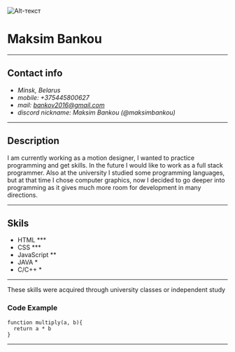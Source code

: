 ![Alt-текст](photo.PNG "My Photo")
# Maksim Bankou
-------
## Contact info
* *Minsk, Belarus*
* *mobile: +375445800627*     
* *mail: bankov2016@gmail.com*     
* *discord nickname: Maksim Bankou (@maksimbankou)*
----

## Description  
I am currently working as a motion designer, I wanted to practice programming and get skills. In the future I would like to work as a full stack programmer. Also at the university I studied some programming languages, but at that time I chose computer graphics, now I decided to go deeper into programming as it gives much more room for development in many directions.

-------

## Skils 
* HTML ***
* CSS ***
* JavaScript \**
* JAVA *
* C/C++ \*

-------

These skills were acquired through university classes or independent study

### Code Example
```
function multiply(a, b){
  return a * b
}
``` 
------------
